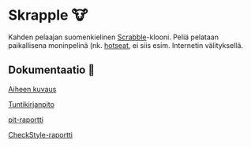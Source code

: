 # Skrapple :cow:

Kahden pelaajan suomenkielinen [Scrabble](https://fi.wikipedia.org/wiki/Scrabble)-klooni. Peliä pelataan paikallisena moninpelinä (nk. [hotseat](https://fi.wikipedia.org/wiki/Hotseat), ei siis esim. Internetin välityksellä.

## Dokumentaatio :rabbit:

[Aiheen kuvaus](dokumentaatio/aiheenKuvausJaRakenne.md)

[Tuntikirjanpito](dokumentaatio/tuntikirjanpito.md)

[pit-raportti](https://htmlpreview.github.io/?https://github.com/luupanu/Skrapple/blob/master/documentation/pit/201702032359/index.htmlhttps://github.com/luupanu/Skrapple/blob/master/dokumentaatio/pit/201702032359/index.html)

[CheckStyle-raportti](https://htmlpreview.github.io/?https://github.com/luupanu/Skrapple/blob/master/dokumentaatio/checkstyle/checkstyle.html)
